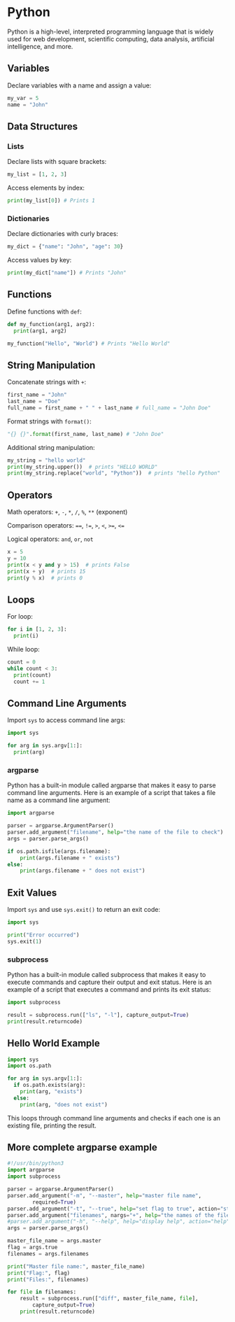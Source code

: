 
# Python

Python is a high-level, interpreted programming language that is widely used for web development, scientific computing, data analysis, artificial intelligence, and more. 

## Variables
Declare variables with a name and assign a value:

```python
my_var = 5 
name = "John"
```

## Data Structures

### Lists
Declare lists with square brackets:

```python
my_list = [1, 2, 3]
```

Access elements by index:

```python 
print(my_list[0]) # Prints 1
```

### Dictionaries 
Declare dictionaries with curly braces:

```python
my_dict = {"name": "John", "age": 30}
```

Access values by key:

```python
print(my_dict["name"]) # Prints "John"
```

## Functions

Define functions with `def`:

```python
def my_function(arg1, arg2):
  print(arg1, arg2)

my_function("Hello", "World") # Prints "Hello World"
```

## String Manipulation

Concatenate strings with `+`:

```python
first_name = "John"
last_name = "Doe"
full_name = first_name + " " + last_name # full_name = "John Doe"
```

Format strings with `format()`:

```python
"{} {}".format(first_name, last_name) # "John Doe"
```

Additional string manipulation:
```python
my_string = "hello world"
print(my_string.upper())  # prints "HELLO WORLD"
print(my_string.replace("world", "Python"))  # prints "hello Python"

```

## Operators

Math operators: `+`, `-`, `*`, `/`, `%`, `**` (exponent) 

Comparison operators: `==`, `!=`, `>`, `<`, `>=`, `<=`

Logical operators: `and`, `or`, `not`

```python
x = 5
y = 10
print(x < y and y > 15)  # prints False
print(x + y)  # prints 15
print(y % x)  # prints 0

```
## Loops

For loop:

```python
for i in [1, 2, 3]:
  print(i) 
```

While loop: 

```python
count = 0
while count < 3:
  print(count)
  count += 1
```

## Command Line Arguments

Import `sys` to access command line args:

```python
import sys 

for arg in sys.argv[1:]:
  print(arg)
```

### argparse

Python has a built-in module called argparse that makes it easy to parse command line arguments. Here is an example of a script that takes a file name as a command line argument:

```python
import argparse

parser = argparse.ArgumentParser()
parser.add_argument("filename", help="the name of the file to check")
args = parser.parse_args()

if os.path.isfile(args.filename):
    print(args.filename + " exists")
else:
    print(args.filename + " does not exist")

```
## Exit Values

Import `sys` and use `sys.exit()` to return an exit code:

```python
import sys

print("Error occurred")
sys.exit(1) 
```
### subprocess
Python has a built-in module called subprocess that makes it easy to execute commands and capture their output and exit status. Here is an example of a script that executes a command and prints its exit status:

```python
import subprocess

result = subprocess.run(["ls", "-l"], capture_output=True)
print(result.returncode)

```

## Hello World Example

```python
import sys
import os.path

for arg in sys.argv[1:]:
  if os.path.exists(arg):
    print(arg, "exists")
  else:
    print(arg, "does not exist")
```

This loops through command line arguments and checks if each one is an existing file, printing the result.

## More complete argparse example

```python
#!/usr/bin/python3
import argparse
import subprocess

parser = argparse.ArgumentParser()
parser.add_argument("-m", "--master", help="master file name",
        required=True)
parser.add_argument("-t", "--true", help="set flag to true", action="store_true")
parser.add_argument("filenames", nargs="+", help="the names of the files to check")
#parser.add_argument("-h", "--help", help="display help", action="help")
args = parser.parse_args()

master_file_name = args.master
flag = args.true
filenames = args.filenames

print("Master file name:", master_file_name)
print("Flag:", flag)
print("Files:", filenames)

for file in filenames:
    result = subprocess.run(["diff", master_file_name, file],
        capture_output=True)
    print(result.returncode)


```
